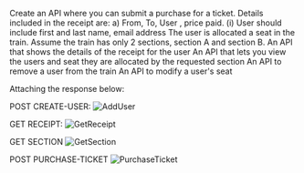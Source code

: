 Create an API where you can submit a purchase for a ticket. Details included in the receipt are:
a) From, To, User , price paid.
(i) User should include first and last name, email address
The user is allocated a seat in the train. Assume the train has only 2 sections, section A and section B.
An API that shows the details of the receipt for the user
An API that lets you view the users and seat they are allocated by the requested section
An API to remove a user from the train
An API to modify a user's seat


Attaching the response below:

POST CREATE-USER:
![AddUser](https://github.com/user-attachments/assets/908711dd-7eb0-4e02-b318-3579ac945eb5)

GET RECEIPT:
![GetReceipt](https://github.com/user-attachments/assets/a16b2f54-b1fc-4d8b-ba16-b63ee5395c8d)

GET SECTION
![GetSection](https://github.com/user-attachments/assets/7297dc36-4755-4fe6-a56a-5d9c4e6dd653)

POST PURCHASE-TICKET
![PurchaseTicket](https://github.com/user-attachments/assets/52430485-acb0-4129-a0f1-c95b74753f34)

